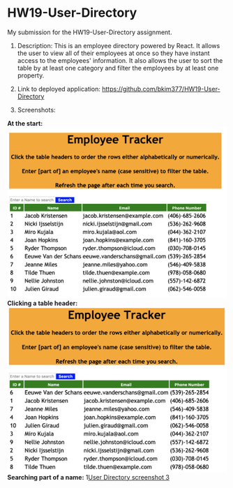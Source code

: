 # HW19-User-Directory
My submission for the HW19-User-Directory assignment.

1) Description: This is an employee directory powered by React.  It allows the user to view all of their employees at once so they have instant access to the employees' information.  It also allows the user to sort the table by at least one category and filter the employees by at least one property.

2) Link to deployed application: https://github.com/bkim377/HW19-User-Directory

3) Screenshots: 

**At the start:** ![User Directory screenshot 1](UserDirectory1.png)
**Clicking a table header:** ![User Directory screenshot 2](UserDirectory2.png)
**Searching part of a name:** 1[User Directory screenshot 3](UserDirectory3.png)